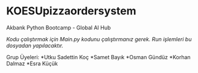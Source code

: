 # KOESUpizzaordersystem
Akbank Python Bootcamp - Global AI Hub

*Kodu çalıştırmak için Main.py kodunu çalıştırmanız gerek. Run işlemleri bu dosyadan yapılacaktır.*  

Grup Üyeleri:
*Utku Sadettin Koç
*Samet Bayık
*Osman Gündüz
*Korhan Dalmaz
*Esra Küçük
